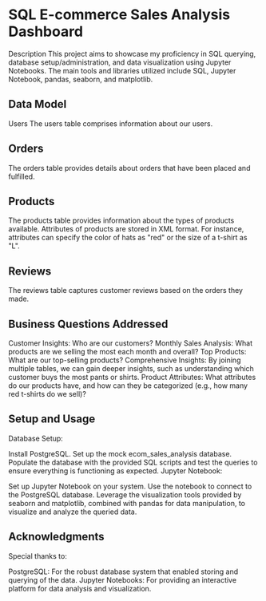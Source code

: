 # SQL E-commerce Sales Analysis Dashboard
Description
This project aims to showcase my proficiency in SQL querying, database setup/administration, and data visualization using Jupyter Notebooks. The main tools and libraries utilized include SQL, Jupyter Notebook, pandas, seaborn, and matplotlib.

## Data Model
Users
The users table comprises information about our users.

## Orders
The orders table provides details about orders that have been placed and fulfilled.

## Products
The products table provides information about the types of products available. Attributes of products are stored in XML format. For instance, attributes can specify the color of hats as "red" or the size of a t-shirt as "L".

## Reviews
The reviews table captures customer reviews based on the orders they made.

## Business Questions Addressed
Customer Insights: Who are our customers?
Monthly Sales Analysis: What products are we selling the most each month and overall?
Top Products: What are our top-selling products?
Comprehensive Insights: By joining multiple tables, we can gain deeper insights, such as understanding which customer buys the most pants or shirts.
Product Attributes: What attributes do our products have, and how can they be categorized (e.g., how many red t-shirts do we sell)?

## Setup and Usage
Database Setup:

Install PostgreSQL.
Set up the mock ecom_sales_analysis database.
Populate the database with the provided SQL scripts and test the queries to ensure everything is functioning as expected.
Jupyter Notebook:

Set up Jupyter Notebook on your system.
Use the notebook to connect to the PostgreSQL database.
Leverage the visualization tools provided by seaborn and matplotlib, combined with pandas for data manipulation, to visualize and analyze the queried data.

## Acknowledgments
Special thanks to:

PostgreSQL: For the robust database system that enabled storing and querying of the data.
Jupyter Notebooks: For providing an interactive platform for data analysis and visualization.
